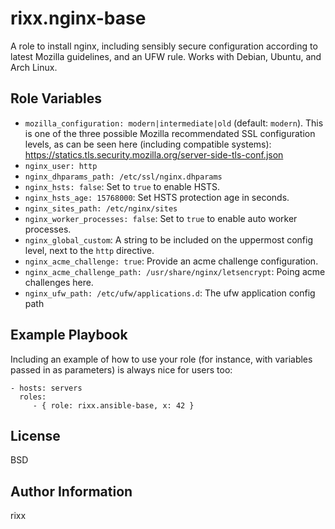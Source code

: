 rixx.nginx-base
===============

A role to install nginx, including sensibly secure configuration according to latest Mozilla guidelines, and an UFW
rule. Works with Debian, Ubuntu, and Arch Linux.


Role Variables
--------------

- ``mozilla_configuration: modern|intermediate|old`` (default: ``modern``). This is one of the three possible Mozilla recommendated SSL configuration levels, as can be seen here (including
compatible systems): https://statics.tls.security.mozilla.org/server-side-tls-conf.json
- ``nginx_user: http``
- ``nginx_dhparams_path: /etc/ssl/nginx.dhparams``
- ``nginx_hsts: false``: Set to ``true`` to enable HSTS.
- ``nginx_hsts_age: 15768000``: Set HSTS protection age in seconds.
- ``nginx_sites_path: /etc/nginx/sites``
- ``nginx_worker_processes: false``: Set to ``true`` to enable auto worker processes.
- ``nginx_global_custom``: A string to be included on the uppermost config level, next to the ``http`` directive.
- ``nginx_acme_challenge: true``: Provide an acme challenge configuration.
- ``nginx_acme_challenge_path: /usr/share/nginx/letsencrypt``: Poing acme challenges here.
- ``nginx_ufw_path: /etc/ufw/applications.d``: The ufw application config path


Example Playbook
----------------

Including an example of how to use your role (for instance, with variables passed in as parameters) is always nice for users too:

    - hosts: servers
      roles:
         - { role: rixx.ansible-base, x: 42 }

License
-------

BSD

Author Information
------------------

rixx <r at rixx.de>
